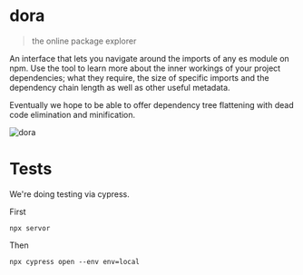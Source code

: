 # dora

> the online package explorer

An interface that lets you navigate around the imports of any es module on npm. Use the tool to learn more about the inner workings of your project dependencies; what they require, the size of specific imports and the dependency chain length as well as other useful metadata.

Eventually we hope to be able to offer dependency tree flattening with dead code elimination and minification.

![dora](https://user-images.githubusercontent.com/1457604/56382218-d68ade00-620e-11e9-8e2b-41fd1ca4d8a2.gif)


# Tests 

We're doing testing via cypress.

First 

```npx servor```

Then

```npx cypress open --env env=local```